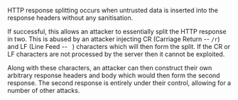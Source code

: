 HTTP response splitting occurs when untrusted data is inserted into
the response headers without any sanitisation.

If successful, this
allows an attacker to essentially split the HTTP response in two.
This is abused by an attacker injecting CR (Carriage Return --
`/r`) and LF (Line Feed -- `
`) characters which will then form the
split. If the CR or LF characters are not processed by the server then
it cannot be exploited.

Along with these characters, an attacker
can then construct their own arbitrary response headers and body which
would then form the second response. The second response is entirely
under their control, allowing for a number of other attacks.
